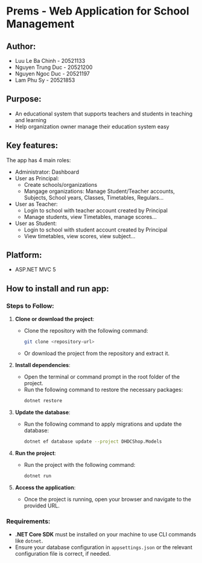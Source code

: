 # Prems - Web Application for School Management
## Author: 
- Luu Le Ba Chinh - 20521133  
- Nguyen Trung Duc - 20521200
- Nguyen Ngoc Duc - 20521197
- Lam Phu Sy - 20521853  
## Purpose:
- An educational system that supports teachers and students in teaching and learning
- Help organization owner manage their education system easy
## Key features:
The app has 4 main roles:
- Administrator: Dashboard
- User as Principal:
  + Create schools/organizations
  + Mangage organizations: Manage Student/Teacher accounts, Subjects, School years, Classes, Timetables, Regulars...
- User as Teacher:
  + Login to school with teacher account created by Principal
  + Manage students, view Timetables, manage scores...
- User as Student:
  + Login to school with student account created by Principal
  + View timetables, view scores, view subject...
## Platform:
- ASP.NET MVC 5
## How to install and run app:
### Steps to Follow:

1. **Clone or download the project**:
   - Clone the repository with the following command:
     ```bash
     git clone <repository-url>
     ```
   - Or download the project from the repository and extract it.

2. **Install dependencies**:
   - Open the terminal or command prompt in the root folder of the project.
   - Run the following command to restore the necessary packages:
     ```bash
     dotnet restore
     ```

3. **Update the database**:
   - Run the following command to apply migrations and update the database:
     ```bash
     dotnet ef database update --project DHDCShop.Models
     ```

4. **Run the project**:
   - Run the project with the following command:
     ```bash
     dotnet run
     ```

5. **Access the application**:
   - Once the project is running, open your browser and navigate to the provided URL.

### Requirements:
- **.NET Core SDK** must be installed on your machine to use CLI commands like `dotnet`.
- Ensure your database configuration in `appsettings.json` or the relevant configuration file is correct, if needed.
